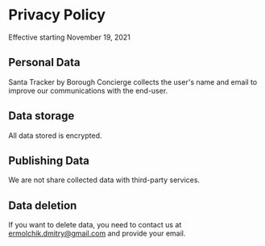 # Privacy Policy
Effective starting November 19, 2021

## Personal Data
Santa Tracker by Borough Concierge collects the user's name and email to improve our communications with the end-user.

## Data storage
All data stored is encrypted.

## Publishing Data
We are not share collected data with third-party services.

## Data deletion
If you want to delete data, you need to contact us at ermolchik.dmitry@gmail.com and provide your email.